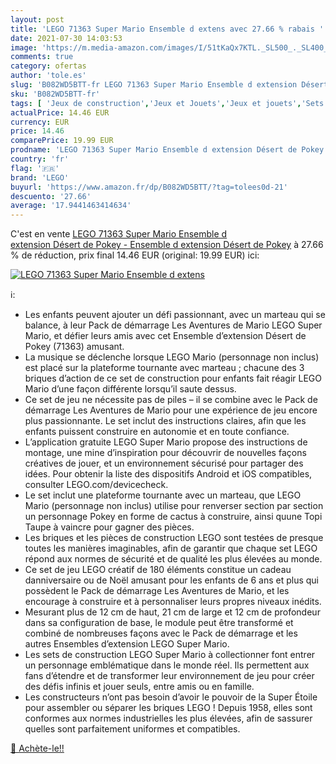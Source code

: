 ```yaml
---
layout: post
title: 'LEGO 71363 Super Mario Ensemble d extens avec 27.66 % rabais '
date: 2021-07-30 14:03:53
image: 'https://m.media-amazon.com/images/I/51tKaQx7KTL._SL500_._SL400_.jpg'
comments: true
category: ofertas
author: 'tole.es'
slug: 'B082WD5BTT-fr LEGO 71363 Super Mario Ensemble d extension Désert de...'
sku: 'B082WD5BTT-fr'
tags: [ 'Jeux de construction','Jeux et Jouets','Jeux et jouets','Sets de jeux de construction','lego', ]
actualPrice: 14.46 EUR
currency: EUR
price: 14.46
comparePrice: 19.99 EUR
prodname: 'LEGO 71363 Super Mario Ensemble d extension Désert de Pokey - Ensemble d extension Désert de Pokey'
country: 'fr'
flag: '🇫🇷'
brand: 'LEGO'
buyurl: 'https://www.amazon.fr/dp/B082WD5BTT/?tag=tolees0d-21'
descuento: '27.66'
average: '17.9441463414634'
---
```


C'est en vente [LEGO 71363 Super Mario Ensemble d extension Désert de Pokey - Ensemble d extension Désert de Pokey](https://www.amazon.fr/dp/B082WD5BTT/?tag=tolees0d-21)  à  27.66 % de réduction, prix final  14.46 EUR (original: 19.99 EUR) ici:

[![LEGO 71363 Super Mario Ensemble d extens](https://m.media-amazon.com/images/I/51tKaQx7KTL._SL500_._SL400_.jpg)](https://www.amazon.fr/dp/B082WD5BTT/?tag=tolees0d-21)

ℹ️:

- Les enfants peuvent ajouter un défi passionnant, avec un marteau qui se balance, à leur Pack de démarrage Les Aventures de Mario LEGO Super Mario, et défier leurs amis avec cet Ensemble d’extension Désert de Pokey (71363) amusant.
- La musique se déclenche lorsque LEGO Mario (personnage non inclus) est placé sur la plateforme tournante avec marteau ; chacune des 3 briques d’action de ce set de construction pour enfants fait réagir LEGO Mario d’une façon différente lorsqu’il saute dessus.
- Ce set de jeu ne nécessite pas de piles – il se combine avec le Pack de démarrage Les Aventures de Mario pour une expérience de jeu encore plus passionnante. Le set inclut des instructions claires, afin que les enfants puissent construire en autonomie et en toute confiance.
- L’application gratuite LEGO Super Mario propose des instructions de montage, une mine d’inspiration pour découvrir de nouvelles façons créatives de jouer, et un environnement sécurisé pour partager des idées. Pour obtenir la liste des dispositifs Android et iOS compatibles, consulter LEGO.com/devicecheck.
- Le set inclut une plateforme tournante avec un marteau, que LEGO Mario (personnage non inclus) utilise pour renverser section par section un personnage Pokey en forme de cactus à construire, ainsi quune Topi Taupe à vaincre pour gagner des pièces.
- Les briques et les pièces de construction LEGO sont testées de presque toutes les manières imaginables, afin de garantir que chaque set LEGO répond aux normes de sécurité et de qualité les plus élevées au monde.
- Ce set de jeu LEGO créatif de 180 éléments constitue un cadeau danniversaire ou de Noël amusant pour les enfants de 6 ans et plus qui possèdent le Pack de démarrage Les Aventures de Mario, et les encourage à construire et à personnaliser leurs propres niveaux inédits.
- Mesurant plus de 12 cm de haut, 21 cm de large et 12 cm de profondeur dans sa configuration de base, le module peut être transformé et combiné de nombreuses façons avec le Pack de démarrage et les autres Ensembles d’extension LEGO Super Mario.
- Les sets de construction LEGO Super Mario à collectionner font entrer un personnage emblématique dans le monde réel. Ils permettent aux fans d’étendre et de transformer leur environnement de jeu pour créer des défis infinis et jouer seuls, entre amis ou en famille.
- Les constructeurs n’ont pas besoin d’avoir le pouvoir de la Super Étoile pour assembler ou séparer les briques LEGO ! Depuis 1958, elles sont conformes aux normes industrielles les plus élevées, afin de sassurer quelles sont parfaitement uniformes et compatibles.

[🛒 Achète-le!!](https://www.amazon.fr/dp/B082WD5BTT/?tag=tolees0d-21)
